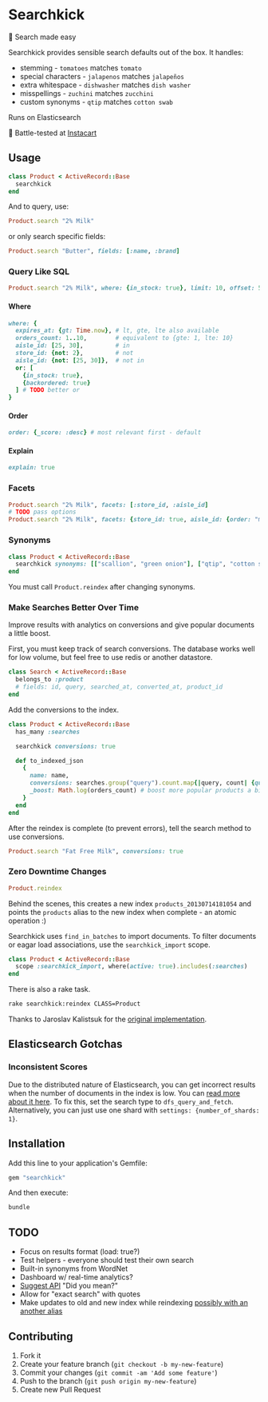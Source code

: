 # Searchkick

:rocket: Search made easy

Searchkick provides sensible search defaults out of the box.  It handles:

- stemming - `tomatoes` matches `tomato`
- special characters - `jalapenos` matches `jalapeños`
- extra whitespace - `dishwasher` matches `dish washer`
- misspellings - `zuchini` matches `zucchini`
- custom synonyms - `qtip` matches `cotton swab`

Runs on Elasticsearch

:tangerine: Battle-tested at [Instacart](https://www.instacart.com)

## Usage

```ruby
class Product < ActiveRecord::Base
  searchkick
end
```

And to query, use:

```ruby
Product.search "2% Milk"
```

or only search specific fields:

```ruby
Product.search "Butter", fields: [:name, :brand]
```

### Query Like SQL

```ruby
Product.search "2% Milk", where: {in_stock: true}, limit: 10, offset: 50
```

#### Where

```ruby
where: {
  expires_at: {gt: Time.now}, # lt, gte, lte also available
  orders_count: 1..10,        # equivalent to {gte: 1, lte: 10}
  aisle_id: [25, 30],         # in
  store_id: {not: 2},         # not
  aisle_id: {not: [25, 30]},  # not in
  or: [
    {in_stock: true},
    {backordered: true}
  ] # TODO better or
}
```

#### Order

```ruby
order: {_score: :desc} # most relevant first - default
```

#### Explain

```ruby
explain: true
```

### Facets

```ruby
Product.search "2% Milk", facets: [:store_id, :aisle_id]
# TODO pass options
Product.search "2% Milk", facets: {store_id: true, aisle_id: {order: "max"}} # defaults to count
```

### Synonyms

```ruby
class Product < ActiveRecord::Base
  searchkick synonyms: [["scallion", "green onion"], ["qtip", "cotton swab"]]
end
```

You must call `Product.reindex` after changing synonyms.

### Make Searches Better Over Time

Improve results with analytics on conversions and give popular documents a little boost.

First, you must keep track of search conversions.  The database works well for low volume, but feel free to use redis or another datastore.

```ruby
class Search < ActiveRecord::Base
  belongs_to :product
  # fields: id, query, searched_at, converted_at, product_id
end
```

Add the conversions to the index.

```ruby
class Product < ActiveRecord::Base
  has_many :searches

  searchkick conversions: true

  def to_indexed_json
    {
      name: name,
      conversions: searches.group("query").count.map{|query, count| {query: query, count: count} }, # TODO fix
      _boost: Math.log(orders_count) # boost more popular products a bit
    }
  end
end
```

After the reindex is complete (to prevent errors), tell the search method to use conversions.

```ruby
Product.search "Fat Free Milk", conversions: true
```

### Zero Downtime Changes

```ruby
Product.reindex
```

Behind the scenes, this creates a new index `products_20130714181054` and points the `products` alias to the new index when complete - an atomic operation :)

Searchkick uses `find_in_batches` to import documents.  To filter documents or eagar load associations, use the `searchkick_import` scope.

```ruby
class Product < ActiveRecord::Base
  scope :searchkick_import, where(active: true).includes(:searches)
end
```

There is also a rake task.

```sh
rake searchkick:reindex CLASS=Product
```

Thanks to Jaroslav Kalistsuk for the [original implementation](https://gist.github.com/jarosan/3124884).

## Elasticsearch Gotchas

### Inconsistent Scores

Due to the distributed nature of Elasticsearch, you can get incorrect results when the number of documents in the index is low.  You can [read more about it here](http://www.elasticsearch.org/blog/understanding-query-then-fetch-vs-dfs-query-then-fetch/).  To fix this, set the search type to `dfs_query_and_fetch`.  Alternatively, you can just use one shard with `settings: {number_of_shards: 1}`.

## Installation

Add this line to your application's Gemfile:

```ruby
gem "searchkick"
```

And then execute:

```sh
bundle
```

## TODO

- Focus on results format (load: true?)
- Test helpers - everyone should test their own search
- Built-in synonyms from WordNet
- Dashboard w/ real-time analytics?
- [Suggest API](http://www.elasticsearch.org/guide/reference/api/search/suggest/) "Did you mean?"
- Allow for "exact search" with quotes
- Make updates to old and new index while reindexing [possibly with an another alias](http://www.kickstarter.com/backing-and-hacking)

## Contributing

1. Fork it
2. Create your feature branch (`git checkout -b my-new-feature`)
3. Commit your changes (`git commit -am 'Add some feature'`)
4. Push to the branch (`git push origin my-new-feature`)
5. Create new Pull Request

